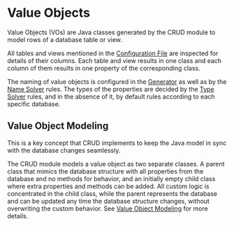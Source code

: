 # Value Objects

Value Objects (VOs) are Java classes generated by the CRUD module to model rows of a database table or view.

All tables and views mentioned in the [Configuration File](../config/configuration-file-structure.md) are inspected
for details of their columns. Each table and view results in one class and each column of them results in
one property of the corresponding class.

The naming of value objects is configured in the [Generator](../config/tags/mybatis-spring.md) as well as by
the [Name Solver](../config/tags/name-solver.md) rules. The types of the properties are decided by the 
[Type Solver](../config/tags/type-solver.md) rules, and in the absence of it, by default rules according to 
each specific database.


## Value Object Modeling

This is a key concept that CRUD implements to keep the Java model in sync with the database changes seamlessly.

The CRUD module models a value object as two separate classes. A parent class that mimics the database structure
with all properties from the database and no methods for behavior, and an initially empty child class where extra
properties and methods can be added. All custom logic is concentrated in the child class, while the parent represents
the database and can be updated any time the database structure changes, without overwriting the custom behavior.
See [Value Object Modeling](./value-object-modeling.md) for more details.


